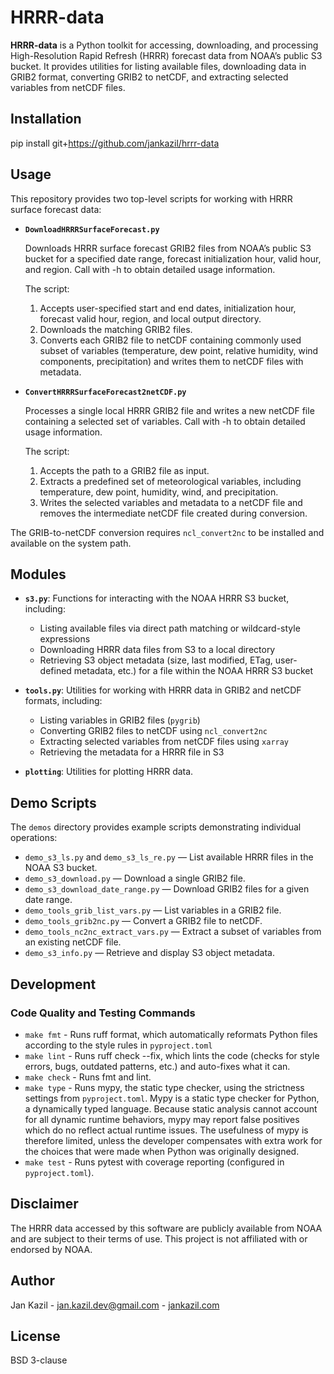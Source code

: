 # HRRR-data

**HRRR-data** is a Python toolkit for accessing, downloading, and processing High-Resolution Rapid Refresh (HRRR) forecast data from NOAA’s public S3 bucket. It provides utilities for listing available files, downloading data in GRIB2 format, converting GRIB2 to netCDF, and extracting selected variables from netCDF files.

## Installation

pip install git+https://github.com/jankazil/hrrr-data

## Usage

This repository provides two top-level scripts for working with HRRR surface forecast data:

- **`DownloadHRRRSurfaceForecast.py`**  

  Downloads HRRR surface forecast GRIB2 files from NOAA’s public S3 bucket for a specified date range, forecast initialization hour, valid hour, and region. Call with -h to obtain detailed usage information.  

  The script:
  1. Accepts user-specified start and end dates, initialization hour, forecast valid hour, region, and local output directory.
  2. Downloads the matching GRIB2 files.
  3. Converts each GRIB2 file to netCDF containing commonly used subset of variables (temperature, dew point, relative humidity, wind components, precipitation) and writes them to netCDF files with metadata.

- **`ConvertHRRRSurfaceForecast2netCDF.py`**  

  Processes a single local HRRR GRIB2 file and writes a new netCDF file containing a selected set of variables. Call with -h to obtain detailed usage information.  

  The script:
  1. Accepts the path to a GRIB2 file as input.
  2. Extracts a predefined set of meteorological variables, including temperature, dew point, humidity, wind, and precipitation.
  3. Writes the selected variables and metadata to a netCDF file and removes the intermediate netCDF file created during conversion.

The GRIB-to-netCDF conversion requires `ncl_convert2nc` to be installed and available on the system path.

## Modules

- **`s3.py`**: Functions for interacting with the NOAA HRRR S3 bucket, including:
  - Listing available files via direct path matching or wildcard-style expressions
  - Downloading HRRR data files from S3 to a local directory
  - Retrieving S3 object metadata (size, last modified, ETag, user-defined metadata, etc.) for a file within the NOAA HRRR S3 bucket

- **`tools.py`**: Utilities for working with HRRR data in GRIB2 and netCDF formats, including:
  - Listing variables in GRIB2 files (`pygrib`)
  - Converting GRIB2 files to netCDF using `ncl_convert2nc`
  - Extracting selected variables from netCDF files using `xarray`
  - Retrieving the metadata for a HRRR file in S3

- **`plotting`**: Utilities for plotting HRRR data.

## Demo Scripts

The `demos` directory provides example scripts demonstrating individual operations:

- `demo_s3_ls.py` and `demo_s3_ls_re.py` — List available HRRR files in the NOAA S3 bucket.
- `demo_s3_download.py` — Download a single GRIB2 file.
- `demo_s3_download_date_range.py` — Download GRIB2 files for a given date range.
- `demo_tools_grib_list_vars.py` — List variables in a GRIB2 file.
- `demo_tools_grib2nc.py` — Convert a GRIB2 file to netCDF.
- `demo_tools_nc2nc_extract_vars.py` — Extract a subset of variables from an existing netCDF file.
- `demo_s3_info.py` — Retrieve and display S3 object metadata.

## Development

### Code Quality and Testing Commands

- `make fmt` - Runs ruff format, which automatically reformats Python files according to the style rules in `pyproject.toml`
- `make lint` - Runs ruff check --fix, which lints the code (checks for style errors, bugs, outdated patterns, etc.) and auto-fixes what it can.
- `make check` - Runs fmt and lint.
- `make type` - Runs mypy, the static type checker, using the strictness settings from `pyproject.toml`. Mypy is a static type checker for Python, a dynamically typed language. Because static analysis cannot account for all dynamic runtime behaviors, mypy may report false positives which do no reflect actual runtime issues. The usefulness of mypy is therefore limited, unless the developer compensates with extra work for the choices that were made when Python was originally designed.
- `make test` - Runs pytest with coverage reporting (configured in `pyproject.toml`).

## Disclaimer

The HRRR data accessed by this software are publicly available from NOAA and are subject to their terms of use. This project is not affiliated with or endorsed by NOAA.

## Author
Jan Kazil - jan.kazil.dev@gmail.com - [jankazil.com](https://jankazil.com)  

## License

BSD 3-clause

